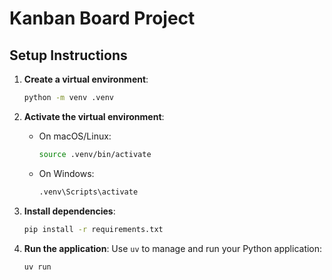 # Kanban Board Project

## Setup Instructions

1. **Create a virtual environment**:
   ```bash
   python -m venv .venv
   ```

2. **Activate the virtual environment**:
   - On macOS/Linux:
     ```bash
     source .venv/bin/activate
     ```
   - On Windows:
     ```bash
     .venv\Scripts\activate
     ```

3. **Install dependencies**:
   ```bash
   pip install -r requirements.txt
   ```

4. **Run the application**:
   Use `uv` to manage and run your Python application:
   ```bash
   uv run
   ```
